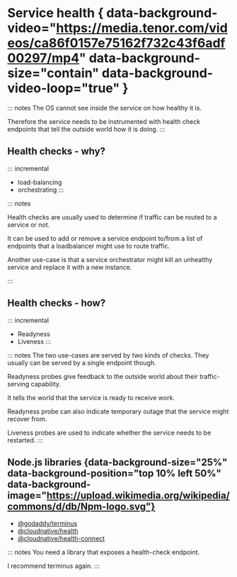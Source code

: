 # Service health { data-background-video="https://media.tenor.com/videos/ca86f0157e75162f732c43f6adf00297/mp4" data-background-size="contain" data-background-video-loop="true" }

::: notes
The OS cannot see inside the service on how healthy it is.

Therefore the service needs to be instrumented with health check
endpoints that tell the outside world how it is doing.
:::

## Health checks - why?

::: incremental
* load-balancing
* orchestrating
:::

::: notes

Health checks are usually used to determine if traffic can be routed to a 
service or not.

It can be used to add or remove a service endpoint to/from a list of endpoints
that a loadbalancer might use to route traffic.

Another use-case is that a service orchestrator might kill an unhealthy service and
replace it with a new instance.

:::

## Health checks - how?

::: incremental
* Readyness
* Liveness
:::

::: notes
The two use-cases are served by two kinds of checks.
They usually can be served by a single endpoint though.

Readyness probes give feedback to the outside world about
their traffic-serving capability.

It tells the world that the service is ready to receive work.

Readyness probe can also indicate temporary outage that the service might recover from.

Liveness probes are used to indicate whether the service needs to be restarted.
:::

## Node.js libraries {data-background-size="25%" data-background-position="top 10% left 50%" data-background-image="https://upload.wikimedia.org/wikipedia/commons/d/db/Npm-logo.svg"}

* [\@godaddy/terminus](https://www.npmjs.com/package/@godaddy/terminus)
* [\@cloudnative/health](https://www.npmjs.com/package/@cloudnative/health)
* [\@cloudnative/health-connect](https://www.npmjs.com/package/@cloudnative/health-connect)

::: notes
You need a library that exposes a health-check endpoint.

I recommend terminus again.
:::
